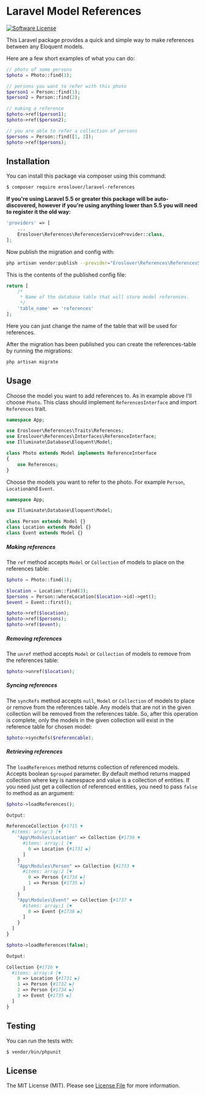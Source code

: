 # Laravel Model References

[![Software License](https://img.shields.io/badge/license-MIT-brightgreen.svg?style=flat-square)](LICENSE.md)

This Laravel package provides a quick and simple way to make references between any Eloquent models.

Here are a few short examples of what you can do:

```php
// photo of some persons
$photo = Photo::find(1);

// persons you want to refer with this photo
$person1 = Person::find(1);
$person2 = Person::find(2);

// making a reference
$photo->ref($person1);
$photo->ref($person2);

// you are able to refer a collection of persons
$persons = Person::find([1, 2]);
$photo->ref($persons);
```

## Installation


You can install this package via composer using this command:

``` bash
$ composer require eroslover/laravel-references
```

**If you're using Laravel 5.5 or greater this package will be auto-discovered, however if you're using anything lower than 5.5 you will need to register it the old way:**

```php
'providers' => [
    ...
    Eroslover\References\ReferencesServiceProvider::class,
];
```

Now publish the migration and config with:

```bash
php artisan vendor:publish --provider="Eroslover\References\ReferencesServiceProvider"
```

This is the contents of the published config file:

```php
return [
    /*
     * Name of the database table that will store model references.
     */
    'table_name' => 'references'
];
```

Here you can just change the name of the table that will be used for references.

After the migration has been published you can create the references-table by running the migrations:

```bash
php artisan migrate
```

## Usage

Choose the model you want to add references to. As in example above I'll choose `Photo`. This class should implement `ReferencesInterface` and import `References` trait.

```php
namespace App;

use Eroslover\References\Traits\References;
use Eroslover\References\Interfaces\ReferenceInterface;
use Illuminate\Database\Eloquent\Model;

class Photo extends Model implements ReferenceInterface
{
    use References;
}
```

Choose the models you want to refer to the photo. For example `Person`, `Location`and `Event`.

```php
namespace App;

use Illuminate\Database\Eloquent\Model;

class Person extends Model {}
class Location extends Model {}
class Event extends Model {}
```

##### Making references

The `ref` method accepts `Model` or `Collection` of models to place on the references table:

```php
$photo = Photo::find(1);

$location = Location::find(3);
$persons = Person::whereLocation($location->id)->get();
$event = Event::first();

$photo->ref($location);
$photo->ref($persons);
$photo->ref($event);
```

##### Removing references

The `unref` method accepts `Model` or `Collection` of models to remove from the references table:

```php
$photo->unref($location);
```

##### Syncing references

The `syncRefs` method accepts `null`, `Model` or `Collection` of models to place or remove from the references table. Any models that are not in the given collection will be removed from the references table. So, after this operation is complete, only the models in the given collection will exist in the reference table for chosen model:

```php
$photo->syncRefs($referencable);
```

##### Retrieving references

The `loadReferences` method returns collection of referenced models. Accepts boolean `$grouped` parameter. By default method returns mapped collection where key is namespace and value is a collection of entities. If you need just get a collection of referenced entities, you need to pass `false` to method as an argument:

```php
$photo->loadReferences();

Output:

ReferenceCollection {#1715 ▼
  #items: array:3 [▼
    "App\Modules\Location" => Collection {#1730 ▼
      #items: array:1 [▼
        0 => Location {#1731 ▶}
      ]
    }
    "App\Modules\Person" => Collection {#1733 ▼
      #items: array:2 [▼
        0 => Person {#1734 ▶}
        1 => Person {#1735 ▶}
      ]
    }
    "App\Modules\Event" => Collection {#1737 ▼
      #items: array:1 [▼
        0 => Event {#1738 ▶}
      ]
    }
  ]
}
```

```php
$photo->loadReferences(false);

Output:

Collection {#1716 ▼
  #items: array:4 [▼
    0 => Location {#1731 ▶}
    1 => Person {#1732 ▶}
    2 => Person {#1734 ▶}
    3 => Event {#1735 ▶}
  ]
}
```

## Testing

You can run the tests with:

``` bash
$ vendor/bin/phpunit
```

## License

The MIT License (MIT). Please see [License File](https://github.com/eroslover/laravel-references/blob/master/LICENSE.md) for more information.
